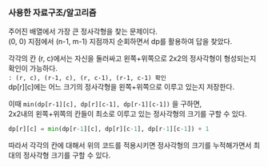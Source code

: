 ### 사용한 자료구조/알고리즘

주어진 배열에서 가장 큰 정사각형을 찾는 문제이다.  
(0, 0) 지점에서 (n-1, m-1) 지점까지 순회하면서 dp를 활용하여 답을 찾았다.

각각의 칸 (r, c)에서는 자신을 둘러싸고 왼쪽+위쪽으로 2x2의 정사각형이 형성되는지 확인이 가능하다.  
`: (r, c), (r-1, c), (r, c-1), (r-1, c-1) 확인`  
dp[r][c]에는 어느 크기의 정사각형을 왼쪽+위쪽으로 이루고 있는지 저장한다.

이때 `min(dp[r-1][c], dp[r][c-1], dp[r-1][c-1])` 을 구하면,  
2x2내의 왼쪽+위쪽의 칸들이 최소로 이루고 있는 정사각형의 크기를 구할 수 있다.

```python
dp[r][c] = min(dp[r-1][c], dp[r][c-1], dp[r-1][c-1]) + 1
```

따라서 각각의 칸에 대해서 위의 코드를 적용시키면
정사각형의 크기를 누적해가면서 최대의 정사각형 크기를 구할 수 있다.
